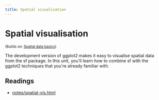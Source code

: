 ```yaml
---
title: Spatial visualisation
---
```


<!-- Generated automatically from spatial-vis.yml. Do not edit by hand -->

# Spatial visualisation
<small>(Builds on: [Spatial data basics](spatial-basics.md))</small>

The development version of ggplot2 makes it easy to visualise spatial
data from the sf package. In this unit, you'll learn how to combine
sf with the ggplot2 techniques that you're already familiar with.

## Readings

  * [notes/spatial-vis.html](notes/spatial-vis.html)



